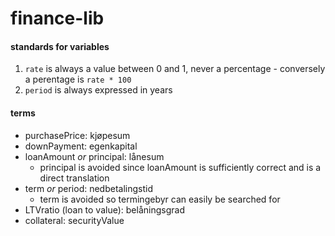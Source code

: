 # finance-lib

#### standards for variables

1. `rate` is always a value between 0 and 1, never a percentage - conversely a perentage is `rate * 100`
2. `period` is always expressed in years

#### terms

- purchasePrice: kjøpesum
- downPayment: egenkapital
- loanAmount _or_ principal: lånesum
  - principal is avoided since loanAmount is sufficiently correct and is a direct translation
- term _or_ period: nedbetalingstid
  - term is avoided so termingebyr can easily be searched for
- LTVratio (loan to value): belåningsgrad
- collateral: securityValue
